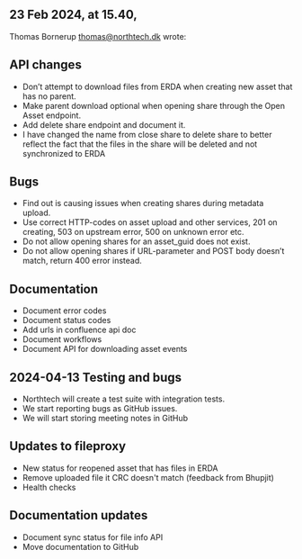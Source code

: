 **23 Feb 2024, at 15.40,** 
- 
Thomas Bornerup <thomas@northtech.dk> wrote: 

**API changes**
-
- Don’t attempt to download files from ERDA when creating new asset that has no parent.
- Make parent download optional when opening share through the Open Asset endpoint.
- Add delete share endpoint and document it.
- I have changed the name from close share to delete share to better reflect the fact that the files in the share will be deleted and not synchronized to ERDA
 
**Bugs**
-
- Find out is causing issues when creating shares during metadata upload.
- Use correct HTTP-codes on asset upload and other services, 201 on creating, 503 on upstream error, 500 on unknown error etc.
- Do not allow opening shares for an asset_guid does not exist.
- Do not allow opening shares if URL-parameter and POST body doesn’t match, return 400 error instead.
 
**Documentation**
-
- Document error codes
- Document status codes
- Add urls in confluence api doc
- Document workflows
- Document API for downloading asset events
 







2024-04-13 Testing and bugs
- 
- Northtech will create a test suite with integration tests.
- We start reporting bugs as GitHub issues.
- We will start storing meeting notes in GitHub


Updates to fileproxy
-
- New status for reopened asset that has files in ERDA
- Remove uploaded file it CRC doesn't match (feedback from Bhupjit)
- Health checks

Documentation updates
- 
- Document sync status for file info API
- Move documentation to GitHub
